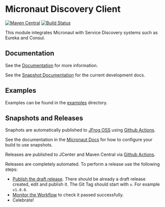 # Micronaut Discovery Client

[![Maven Central](https://img.shields.io/maven-central/v/io.micronaut.discovery/micronaut-discovery-client.svg?label=Maven%20Central)](https://search.maven.org/search?q=g:%22io.micronaut.discovery%22%20AND%20a:%22micronaut-discovery-client%22)
[![Build Status](https://github.com/micronaut-projects/micronaut-discovery-client/workflows/Java%20CI/badge.svg)](https://github.com/micronaut-projects/micronaut-discovery-client/actions)

This module integrates Micronaut with Service Discovery systems such as Eureka and Consul.

## Documentation

See the [Documentation](https://micronaut-projects.github.io/micronaut-discovery-client/latest/guide/) for more information. 

See the [Snapshot Documentation](https://micronaut-projects.github.io/micronaut-discovery-client/snapshot/guide/) for the current development docs.

## Examples

Examples can be found in the [examples](https://github.com/micronaut-projects/micronaut-discovery-client/tree/master/examples) directory.

## Snapshots and Releases

Snaphots are automatically published to [JFrog OSS](https://oss.jfrog.org/artifactory/oss-snapshot-local/) using [Github Actions](https://github.com/micronaut-projects/micronaut-discovery-client/actions).

See the documentation in the [Micronaut Docs](https://docs.micronaut.io/latest/guide/index.html#usingsnapshots) for how to configure your build to use snapshots.

Releases are published to JCenter and Maven Central via [Github Actions](https://github.com/micronaut-projects/micronaut-discovery-client/actions).

Releases are completely automated. To perform a release use the following steps:

* [Publish the draft release](https://github.com/micronaut-projects/micronaut-discovery-client/releases). There should be already a draft release created, edit and publish it. The Git Tag should start with `v`. For example `v1.0.0`.
* [Monitor the Workflow](https://github.com/micronaut-projects/micronaut-discovery-client/actions?query=workflow%3ARelease) to check it passed successfully.
* Celebrate!
